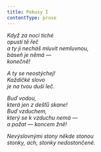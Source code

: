 ```yaml
---
title: Pokusy I
contentType: prose
---
```


_Když za noci tiché  
opustí tě řeč  
a ty ji necháš mluvit nemluvnou,  
báseň je němá —  
konečně!_

_A ty se neostýchej!  
Každičké slovo  
je na tvou duši leč._

_Buď vodou,  
která jen z dešťů skane!  
Buď vzduchem,  
který se k vzduchu nemá —  
a požat — koncem žně!_

_Nevýslovnými stony někde stonou  
stonky, ach, stonky nedostončené._
